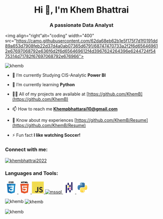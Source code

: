 <h1 align="center">Hi 👋, I'm Khem Bhattrai</h1>
<h3 align="center">A passionate Data Analyst</h3>

<img align="right"alt="coding" width="400" src="https://camo.githubusercontent.com/62da68eb62b1e5f175f7d1f0191dd89a653d7908feb22d37d4a0ab07365d6791/68747470733a2f2f6d656469612e67697068792e636f6d2f6d656469612f4d3967624264396e6244724f5475314d71782f67697068792e676966">

<p align="left"> <img src="https://komarev.com/ghpvc/?username=khemb&label=Profile%20views&color=0e75b6&style=flat" alt="khemb" /> </p>

- 🔭 I’m currently Studying CIS-Analytic **Power BI**

- 🌱 I’m currently learning **Python**

- 👨‍💻 All of my projects are available at [https://github.com/KhemB](https://github.com/KhemB)

- 📫 How to reach me **Khempbhattarai10@gmail.com**

- 📄 Know about my experiences [https://github.com/KhemB/Resume](https://github.com/KhemB/Resume)

- ⚡ Fun fact **I like watching Soccer!**

<h3 align="left">Connect with me:</h3>
<p align="left">
<a href="https://linkedin.com/in/khembhattrai2022" target="blank"><img align="center" src="https://raw.githubusercontent.com/rahuldkjain/github-profile-readme-generator/master/src/images/icons/Social/linked-in-alt.svg" alt="khembhattrai2022" height="30" width="40" /></a>
</p>

<h3 align="left">Languages and Tools:</h3>
<p align="left"> <a href="https://www.w3schools.com/css/" target="_blank" rel="noreferrer"> <img src="https://raw.githubusercontent.com/devicons/devicon/master/icons/css3/css3-original-wordmark.svg" alt="css3" width="40" height="40"/> </a> <a href="https://www.w3.org/html/" target="_blank" rel="noreferrer"> <img src="https://raw.githubusercontent.com/devicons/devicon/master/icons/html5/html5-original-wordmark.svg" alt="html5" width="40" height="40"/> </a> <a href="https://developer.mozilla.org/en-US/docs/Web/JavaScript" target="_blank" rel="noreferrer"> <img src="https://raw.githubusercontent.com/devicons/devicon/master/icons/javascript/javascript-original.svg" alt="javascript" width="40" height="40"/> </a> <a href="https://www.microsoft.com/en-us/sql-server" target="_blank" rel="noreferrer"> <img src="https://www.svgrepo.com/show/303229/microsoft-sql-server-logo.svg" alt="mssql" width="40" height="40"/> </a> <a href="https://pandas.pydata.org/" target="_blank" rel="noreferrer"> <img src="https://raw.githubusercontent.com/devicons/devicon/2ae2a900d2f041da66e950e4d48052658d850630/icons/pandas/pandas-original.svg" alt="pandas" width="40" height="40"/> </a> <a href="https://www.python.org" target="_blank" rel="noreferrer"> <img src="https://raw.githubusercontent.com/devicons/devicon/master/icons/python/python-original.svg" alt="python" width="40" height="40"/> </a> </p>

<p><img align="left" src="https://github-readme-stats.vercel.app/api/top-langs?username=khemb&show_icons=true&locale=en&layout=compact" alt="khemb" /></p>

<p>&nbsp;<img align="center" src="https://github-readme-stats.vercel.app/api?username=khemb&show_icons=true&locale=en" alt="khemb" /></p>

<p><img align="center" src="https://github-readme-streak-stats.herokuapp.com/?user=khemb&" alt="khemb" /></p>
